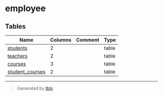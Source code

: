 # employee

## Tables

| Name | Columns | Comment | Type |
| ---- | ------- | ------- | ---- |
| [students](students.md) | 2 |  | table |
| [teachers](teachers.md) | 2 |  | table |
| [courses](courses.md) | 3 |  | table |
| [student_courses](student_courses.md) | 2 |  | table |

---

> Generated by [tbls](https://github.com/k1LoW/tbls)
